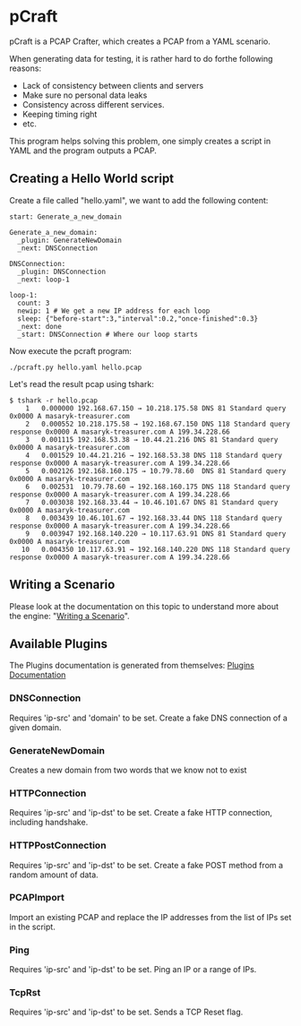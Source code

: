 pCraft
======

pCraft is a PCAP Crafter, which creates a PCAP from a YAML scenario.

When generating data for testing, it is rather hard to do forthe following reasons:
- Lack of consistency between clients and servers
- Make sure no personal data leaks
- Consistency across different services.
- Keeping timing right
- etc.

This program helps solving this problem, one simply creates a script in YAML and the program outputs a PCAP.

Creating a Hello World script
-----------------------------

Create a file called "hello.yaml", we want to add the following content:

```
start: Generate_a_new_domain

Generate_a_new_domain:
  _plugin: GenerateNewDomain
  _next: DNSConnection

DNSConnection:
  _plugin: DNSConnection
  _next: loop-1

loop-1:
  count: 3
  newip: 1 # We get a new IP address for each loop
  sleep: {"before-start":3,"interval":0.2,"once-finished":0.3}
  _next: done
  _start: DNSConnection # Where our loop starts
```

Now execute the pcraft program:
```
./pcraft.py hello.yaml hello.pcap
```

Let's read the result pcap using tshark:
```
$ tshark -r hello.pcap 
    1   0.000000 192.168.67.150 → 10.218.175.58 DNS 81 Standard query 0x0000 A masaryk-treasurer.com
    2   0.000552 10.218.175.58 → 192.168.67.150 DNS 118 Standard query response 0x0000 A masaryk-treasurer.com A 199.34.228.66
    3   0.001115 192.168.53.38 → 10.44.21.216 DNS 81 Standard query 0x0000 A masaryk-treasurer.com
    4   0.001529 10.44.21.216 → 192.168.53.38 DNS 118 Standard query response 0x0000 A masaryk-treasurer.com A 199.34.228.66
    5   0.002126 192.168.160.175 → 10.79.78.60  DNS 81 Standard query 0x0000 A masaryk-treasurer.com
    6   0.002531  10.79.78.60 → 192.168.160.175 DNS 118 Standard query response 0x0000 A masaryk-treasurer.com A 199.34.228.66
    7   0.003038 192.168.33.44 → 10.46.101.67 DNS 81 Standard query 0x0000 A masaryk-treasurer.com
    8   0.003439 10.46.101.67 → 192.168.33.44 DNS 118 Standard query response 0x0000 A masaryk-treasurer.com A 199.34.228.66
    9   0.003947 192.168.140.220 → 10.117.63.91 DNS 81 Standard query 0x0000 A masaryk-treasurer.com
   10   0.004350 10.117.63.91 → 192.168.140.220 DNS 118 Standard query response 0x0000 A masaryk-treasurer.com A 199.34.228.66
```

Writing a Scenario
------------------

Please look at the documentation on this topic to understand more about the engine: "[Writing a Scenario][scenario]".


Available Plugins
-----------------

The Plugins documentation is generated from themselves: [Plugins Documentation][plugins]

### DNSConnection

Requires 'ip-src' and 'domain' to be set.
Create a fake DNS connection of a given domain.

### GenerateNewDomain

Creates a new domain from two words that we know not to exist

### HTTPConnection

Requires 'ip-src' and 'ip-dst' to be set.
Create a fake HTTP connection, including handshake.

### HTTPPostConnection

Requires 'ip-src' and 'ip-dst' to be set.
Create a fake POST method from a random amount of data.

### PCAPImport

Import an existing PCAP and replace the IP addresses from the list of IPs set in the script.

### Ping

Requires 'ip-src' and 'ip-dst' to be set.
Ping an IP or a range of IPs.

### TcpRst

Requires 'ip-src' and 'ip-dst' to be set.
Sends a TCP Reset flag.


[scenario]: doc/scenario.md
[plugins]: doc/plugins.md
